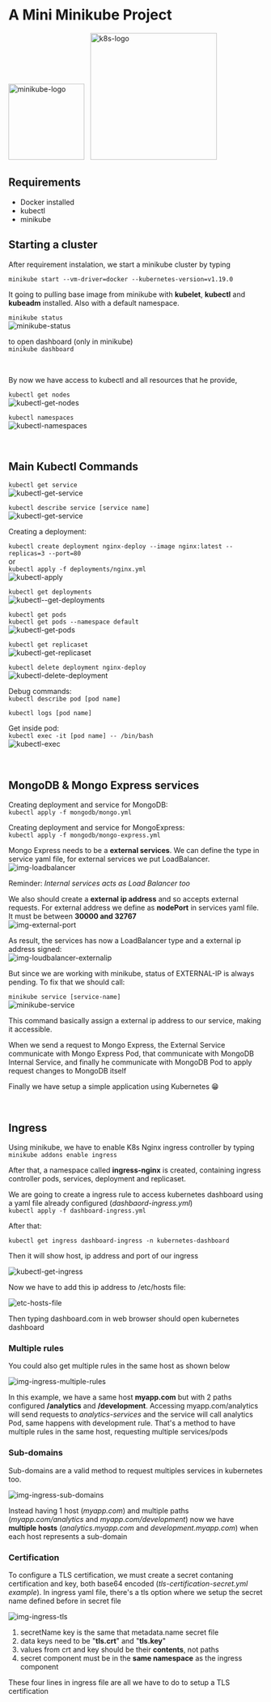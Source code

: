 # A Mini Minikube Project


<img src="logos/minikube-logo.png" alt="minikube-logo" width="150" class="center">&nbsp;&nbsp;
<img src="logos/k8s-logo.png" alt="k8s-logo" width="250" class="center">

## Requirements
* Docker installed
* kubectl
* minikube

## Starting a cluster

After requirement instalation, we start a minikube cluster by typing

`minikube start --vm-driver=docker --kubernetes-version=v1.19.0`

It going to pulling base image from minikube with **kubelet**, **kubectl** and **kubeadm** installed. Also with a default namespace. 

`minikube status`<br>
![minikube-status](screenshots/minikube-status.png)

to open dashboard (only in minikube)<br>
`minikube dashboard` 

<br>

By now we have access to kubectl and all resources that he provide, 

`kubectl get nodes`<br>
![kubectl-get-nodes](screenshots/kubectl-get-nodes.png)


`kubectl namespaces`<br>
![kubectl-namespaces](screenshots/kubectl-namespaces.png)

<br>

## Main Kubectl Commands

`kubectl get service`<br>
![kubectl-get-service](screenshots/kubectl-get-service.png)

`kubectl describe service [service name]`<br>
![kubectl-get-service](screenshots/kubectl-describe-service.png)


Creating a deployment:

`kubectl create deployment nginx-deploy --image nginx:latest --replicas=3 --port=80`<br>
or<br>
`kubectl apply -f deployments/nginx.yml`<br>
![kubectl-apply](screenshots/kubectl-apply.png)

`kubectl get deployments`<br>
![kubectl--get-deployments](screenshots/kubectl-get-deployments.png)

`kubectl get pods`<br>
`kubectl get pods --namespace default`<br>
![kubectl-get-pods](screenshots/kubectl-get-pods.png)

`kubectl get replicaset`<br>
![kubectl-get-replicaset](screenshots/kubectl-get-replicaset.png)

`kubectl delete deployment nginx-deploy`<br>
![kubectl-delete-deployment](screenshots/kubectl-delete-deployment.png)


Debug commands:<br>
`kubectl describe pod [pod name]`<br>

`kubectl logs [pod name]`<br>

Get inside pod:<br>
`kubectl exec -it [pod name] -- /bin/bash`<br>
![kubectl-exec](screenshots/kubectl-exec.png)

<br>

## MongoDB & Mongo Express services

Creating deployment and service for MongoDB:<br>
`kubectl apply -f mongodb/mongo.yml`<br>

Creating deployment and service for MongoExpress:<br>
`kubectl apply -f mongodb/mongo-express.yml`<br>

Mongo Express needs to be a **external services**. We can define the type in service yaml file, for external services we put LoadBalancer.<br>
![img-loadbalancer](screenshots/img-loadbalancer.png)

Reminder: *Internal services acts as Load Balancer too*

We also should create a **external ip address** and so accepts external requests. For external address we define as **nodePort** in services yaml file. It must be between **30000 and 32767**<br>
![img-external-port](screenshots/img-external-port.png)

As result, the services has now a LoadBalancer type and a external ip address signed: <br>
![img-loudbalancer-externalip](screenshots/img-loudbalancer-externalip.png)

But since we are working with minikube, status of EXTERNAL-IP is always pending. To fix that we should call:

`minikube service [service-name]`<br>
![minikube-service](screenshots/minikube-service.png)

This command basically assign a external ip address to our service, making it accessible.

When we send a request to Mongo Express, the External Service communicate with Mongo Express Pod, that communicate with MongoDB Internal Service, and finally he communicate with MongoDB Pod to apply request changes to MongoDB itself

Finally we have setup a simple application using Kubernetes 😁

<br>

## Ingress

Using minikube, we have to enable K8s Nginx ingress controller by typing `minikube addons enable ingress`

After that, a namespace called **ingress-nginx** is created, containing ingress controller pods, services, deployment and replicaset.

We are going to create a ingress rule to access kubernetes dashboard using a yaml file already configured (*dashbaord-ingress.yml*) <br>
`kubectl apply -f dashboard-ingress.yml`

After that:

`kubectl get ingress dashboard-ingress -n kubernetes-dashboard`

Then it will show host, ip address and port of our ingress

![kubectl-get-ingress](screenshots/kubectl-get-ingress.png)

Now we have to add this ip address to /etc/hosts file:

![etc-hosts-file](screenshots/etc-hosts-file.png)

Then typing dashboard.com in web browser should open kubernetes dashboard

### Multiple rules

You could also get multiple rules in the same host as shown below

![img-ingress-multiple-rules](screenshots/img-ingress-multiple-rules.png)

In this example, we have a same host **myapp.com** but with 2 paths configured **/analytics** and **/development**. Accessing myapp.com/analytics will send requests to *analytics-services* and the service will call analytics Pod, same happens with development rule. That's a method to have multiple rules in the same host, requesting multiple services/pods

### Sub-domains

Sub-domains are a valid method to request multiples services in kubernetes too.

![img-ingress-sub-domains](screenshots/img-ingress-sub-domains.png)

Instead having 1 host (*myapp.com*) and multiple paths (*myapp.com/analytics* and *myapp.com/development*) now we have **multiple hosts** (*analytics.myapp.com* and *development.myapp.com*) when each host represents a sub-domain

### Certification

To configure a TLS certification, we must create a secret contaning certification and key, both base64 encoded (*tls-certification-secret.yml example*). In ingress yaml file, there's a tls option where we setup the secret name defined before in secret file

![img-ingress-tls](screenshots/img-ingress-tls.png)

1. secretName key is the same that metadata.name secret file
2. data keys need to be "**tls.crt**" and "**tls.key**"
3. values from crt and key should be their **contents**, not paths
4. secret component must be in the **same namespace** as the ingress component 

These four lines in ingress file are all we have to do to setup a TLS certification 